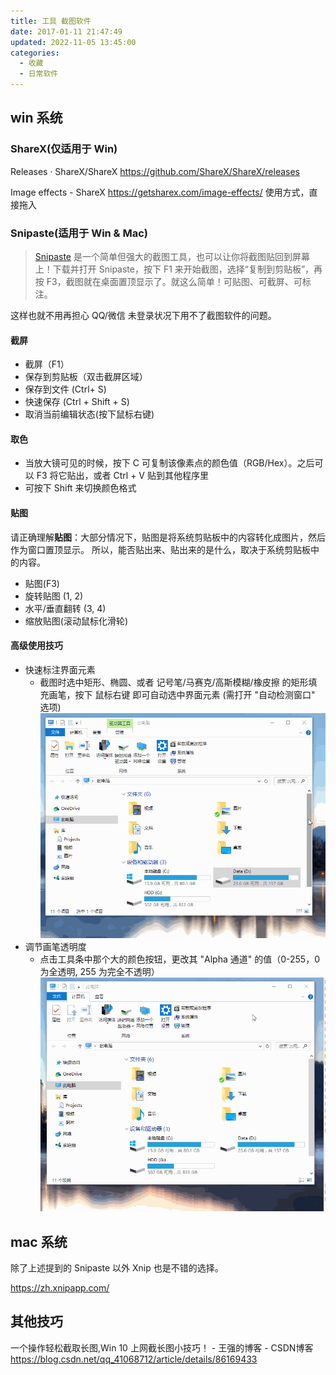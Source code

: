 ```yaml
---
title: 工具 截图软件
date: 2017-01-11 21:47:49
updated: 2022-11-05 13:45:00
categories:
  - 收藏
  - 日常软件
---
```


## win 系统

### ShareX(仅适用于 Win)

Releases · ShareX/ShareX
<https://github.com/ShareX/ShareX/releases>

Image effects - ShareX <https://getsharex.com/image-effects/>
使用方式，直接拖入

### Snipaste(适用于 Win & Mac)

> [Snipaste][1] 是一个简单但强大的截图工具，也可以让你将截图贴回到屏幕上！下载并打开 Snipaste，按下 F1 来开始截图，选择“复制到剪贴板”，再按 F3，截图就在桌面置顶显示了。就这么简单！可贴图、可截屏、可标注。

这样也就不用再担心 QQ/微信 未登录状况下用不了截图软件的问题。

#### 截屏

* 截屏（F1）
* 保存到剪贴板（双击截屏区域）
* 保存到文件 (Ctrl+ S)
* 快速保存 (Ctrl + Shift + S)
* 取消当前编辑状态(按下鼠标右键)

#### 取色

* 当放大镜可见的时候，按下 C 可复制该像素点的颜色值（RGB/Hex）。之后可以 F3 将它贴出，或者 Ctrl + V 贴到其他程序里
* 可按下 Shift 来切换颜色格式

#### 贴图

请正确理解**贴图**：大部分情况下，贴图是将系统剪贴板中的内容转化成图片，然后作为窗口置顶显示。
所以，能否贴出来、贴出来的是什么，取决于系统剪贴板中的内容。

* 贴图(F3)
* 旋转贴图 (1, 2)
* 水平/垂直翻转 (3, 4)
* 缩放贴图(滚动鼠标化滑轮)

#### 高级使用技巧

* 快速标注界面元素
  * 截图时选中矩形、椭圆、或者 记号笔/马赛克/高斯模糊/橡皮擦 的矩形填充画笔，按下 鼠标右键 即可自动选中界面元素  (需打开 "自动检测窗口" 选项)
  ![图 snipaste 快速标注界面元素](./imgs/图snipaste快速标注界面元素.gif)
* 调节画笔透明度
  * 点击工具条中那个大的颜色按钮，更改其 "Alpha 通道" 的值（0-255，0 为全透明, 255 为完全不透明）
  ![图 snipaste 调节画笔透明度](./imgs/图snipaste调节画笔透明度.gif)

## mac 系统

除了上述提到的 Snipaste 以外 Xnip 也是不错的选择。

<https://zh.xnipapp.com/>

## 其他技巧

一个操作轻松截取长图,Win 10 上网截长图小技巧！ - 王强的博客 - CSDN博客
<https://blog.csdn.net/qq_41068712/article/details/86169433>

[1]: https://zh.snipaste.com/
